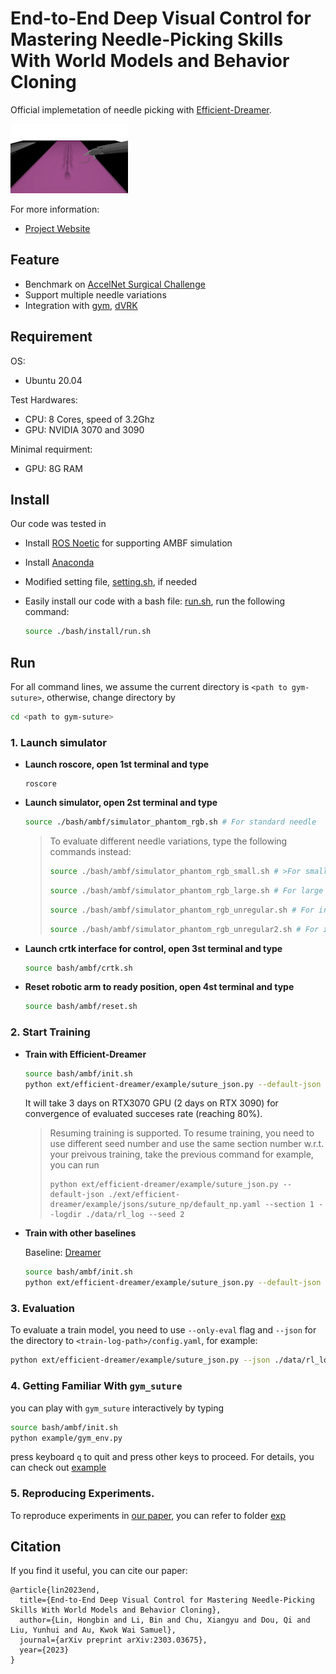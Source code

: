 # End-to-End Deep Visual Control for Mastering Needle-Picking Skills With World Models and Behavior Cloning

Official implemetation of needle picking with [Efficient-Dreamer]([xxx](https://github.com/linhongbin/efficient-dreamer)).

<img src="doc/media/demo.gif">



For more information:
- [Project Website](https://sites.google.com/view/dreamerbc/home)
## Feature

- Benchmark on [AccelNet Surgical Challenge](https://github.com/collaborative-robotics/surgical_robotics_challenge)
- Support multiple needle variations
- Integration with [gym](https://github.com/openai/gym), [dVRK](https://github.com/jhu-dvrk)

## Requirement
  OS: 
  - Ubuntu 20.04

  Test Hardwares:
  - CPU: 8 Cores, speed of 3.2Ghz
  - GPU: NVIDIA 3070 and 3090

  Minimal requirment:
  - GPU: 8G RAM

## Install

Our code was tested in 

- Install [ROS Noetic](http://wiki.ros.org/noetic/Installation/Ubuntu) for supporting AMBF simulation

- Install [Anaconda](https://www.anaconda.com/download)

- Modified setting file, [setting.sh](./bash/setting.sh), if needed

- Easily install our code with a bash file: [run.sh](./bash/install/setting.sh), run the following command:

  ```sh
  source ./bash/install/run.sh
  ```
## Run
  For all command lines, we assume the current directory is `<path to gym-suture>`, otherwise, change directory by
  ```sh
  cd <path to gym-suture>
  ```
### 1. Launch simulator
- **Launch roscore, open 1st terminal and type**
  ```
  roscore
  ```

- **Launch simulator, open 2st terminal and type**
  ```sh
  source ./bash/ambf/simulator_phantom_rgb.sh # For standard needle
  ```
  > To evaluate different needle variations, type the following commands instead:
  >
  >  ```sh
  >  source ./bash/ambf/simulator_phantom_rgb_small.sh # >For small needle
  >  ```
  >  ```sh
  >  source ./bash/ambf/simulator_phantom_rgb_large.sh # For large needle
  >  ```
  >  ```sh
  >  source ./bash/ambf/simulator_phantom_rgb_unregular.sh # For irregular shape 1
  >  ```
  >  ```sh
  >  source ./bash/ambf/simulator_phantom_rgb_unregular2.sh # For irregular shape 2
  >  ```

- **Launch crtk interface for control, open 3st terminal and type**
  ```sh
  source bash/ambf/crtk.sh
  ```

- **Reset robotic arm to ready position, open 4st terminal and type**
  ```sh
  source bash/ambf/reset.sh 
  ```
### 2. Start Training

- **Train with Efficient-Dreamer**
  ```sh
  source bash/ambf/init.sh
  python ext/efficient-dreamer/example/suture_json.py --default-json ./ext/efficient-dreamer/example/jsons/suture_np/default_np.yaml --section 1 --logdir ./data/rl_log
  ```
  It will take 3 days on RTX3070 GPU (2 days on RTX 3090)  for convergence of evaluated succeses rate (reaching 80%).
  > Resuming training is supported. To resume training, you need to use different seed number and use the same section number w.r.t. your preivous training, take the previous command for example, you can run
  > ```
  > python ext/efficient-dreamer/example/suture_json.py --default-json ./ext/efficient-dreamer/example/jsons/suture_np/default_np.yaml --section 1 --logdir ./data/rl_log --seed 2
  >```


- **Train with other baselines**
  
  Baseline: [Dreamer](https://danijar.com/project/dreamerv2/)
  ```sh
  source bash/ambf/init.sh
  python ext/efficient-dreamer/example/suture_json.py --default-json ./ext/efficient-dreamer/example/jsons/suture_np/default_np.yaml --json ./ext/efficient-dreamer/example/jsons/suture_np/Dreamer.yaml --section 1 --logdir ./data/rl_log
  ```

### 3. Evaluation

  To evaluate a train model, you need to use ```--only-eval``` flag and ```--json``` for the directory to ```<train-log-path>/config.yaml```, for example:

  ```sh
  python ext/efficient-dreamer/example/suture_json.py --json ./data/rl_log/ambf-phantom-psm2-segment_script-zoom_needle_boximage-prefill8000-clutch6/Efficient-Dreamer/1/config.yaml --only-eval
  ```

### 4. Getting Familiar With `gym_suture`

  you can play with `gym_suture` interactively by typing
  ```sh
  source bash/ambf/init.sh
  python example/gym_env.py
  ```
  press keyboard `q` to quit and press other keys to proceed. For details, you can check out [example](./example/)

### 5. Reproducing Experiments.

  To reproduce experiments in [our paper](), you can refer to folder [exp](./exp)

## Citation
If you find it useful, you can cite our paper:
```
@article{lin2023end,
  title={End-to-End Deep Visual Control for Mastering Needle-Picking Skills With World Models and Behavior Cloning},
  author={Lin, Hongbin and Li, Bin and Chu, Xiangyu and Dou, Qi and Liu, Yunhui and Au, Kwok Wai Samuel},
  journal={arXiv preprint arXiv:2303.03675},
  year={2023}
}
```


